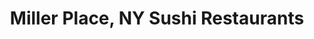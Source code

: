 ---
layout: city
title: Miller Place, NY Sushi Restaurants
permalink: /new-york/miller-place/
stateAbbr: NY
stateName: New York
cityName: Miller Place

---